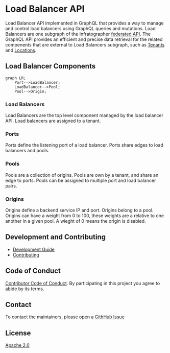 # Load Balancer API

Load Balancer API implemented in GraphQL that provides a way to manage and control load balancers using GraphQL queries and mutations. Load Balancers are one subgraph of the Infratographer [federated API](https://www.apollographql.com/docs/federation/). The GraphQL API provides an efficient and precise data retrieval for the related compenents that are external to Load Balancers subgraph, such as [Tenants](https://github.com/infratographer/tenant-api) and [Locations](https://github.com/infratographer/location-api).

## Load Balancer Components

```mermaid
graph LR;
    Port-->LoadBalancer;
    LoadBalancer-->Pool;
    Pool-->Origin;

```

### Load Balancers

Load Balancers are the top level component managed by the load balancer API.  Load balancers are assigned to a tenant.

### Ports

Ports define the listening port of a load balancer. Ports share edges to load balancers and pools.

### Pools

Pools are a collection of origins. Pools are own by a tenant, and share an edge to ports. Pools can be assigned to multiple port and load balancer pairs.

### Origins

Origins define a backend service IP and port. Origins belong to a pool. Origins can have a weight from 0 to 100, these weights are a relative to one another in a given pool. A wieght of 0 means the origin is disabled.


## Development and Contributing

* [Development Guide](docs/development.md)
* [Contributing](https://infratographer.com/community/contributing/)

## Code of Conduct

[Contributor Code of Conduct](https://infratographer.com/community/code-of-conduct/). By participating in this project you agree to abide by its terms.

## Contact

To contact the maintainers, please open a [GithHub Issue](https://github.com/infratographer/load-balancer-api/issues/new)

## License

[Apache 2.0](LICENSE)
